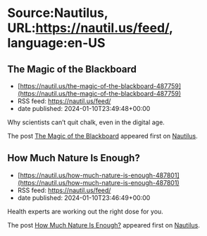 # Source:Nautilus, URL:https://nautil.us/feed/, language:en-US

## The Magic of the Blackboard
 - [https://nautil.us/the-magic-of-the-blackboard-487759](https://nautil.us/the-magic-of-the-blackboard-487759)
 - RSS feed: https://nautil.us/feed/
 - date published: 2024-01-10T23:49:48+00:00

<p>Why scientists can’t quit chalk, even in the digital age.</p>
<p>The post <a href="https://nautil.us/the-magic-of-the-blackboard-487759/">The Magic of the Blackboard</a> appeared first on <a href="https://nautil.us">Nautilus</a>.</p>

## How Much Nature Is Enough?
 - [https://nautil.us/how-much-nature-is-enough-487801](https://nautil.us/how-much-nature-is-enough-487801)
 - RSS feed: https://nautil.us/feed/
 - date published: 2024-01-10T23:46:49+00:00

<p>Health experts are working out the right dose for you.</p>
<p>The post <a href="https://nautil.us/how-much-nature-is-enough-487801/">How Much Nature Is Enough?</a> appeared first on <a href="https://nautil.us">Nautilus</a>.</p>

